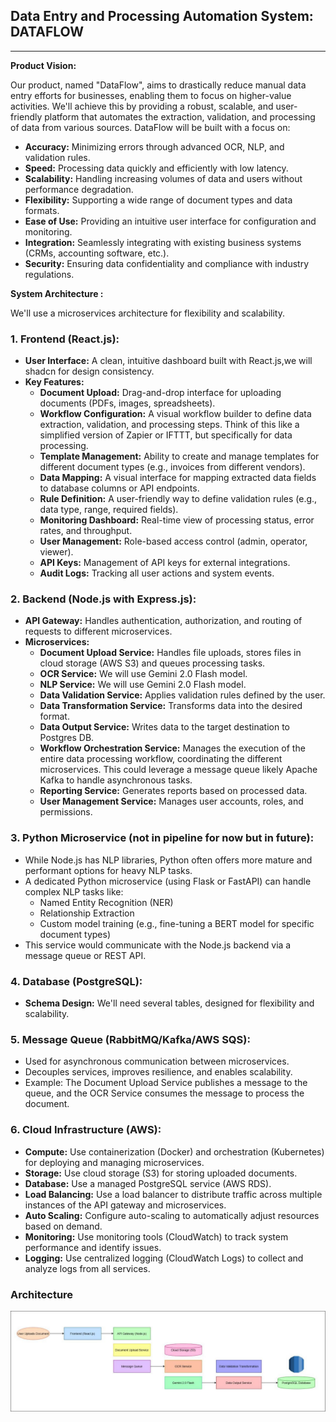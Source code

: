 ## Data Entry and Processing Automation System: DATAFLOW
---


**Product Vision:**

Our product, named "DataFlow", aims to drastically reduce manual data entry efforts for businesses, enabling them to focus on higher-value activities. We'll achieve this by providing a robust, scalable, and user-friendly platform that automates the extraction, validation, and processing of data from various sources. DataFlow will be built with a focus on:

*   **Accuracy:** Minimizing errors through advanced OCR, NLP, and validation rules.
*   **Speed:** Processing data quickly and efficiently with low latency.
*   **Scalability:** Handling increasing volumes of data and users without performance degradation.
*   **Flexibility:** Supporting a wide range of document types and data formats.
*   **Ease of Use:** Providing an intuitive user interface for configuration and monitoring.
*   **Integration:** Seamlessly integrating with existing business systems (CRMs, accounting software, etc.).
*   **Security:** Ensuring data confidentiality and compliance with industry regulations.

**System Architecture :**

We'll use a microservices architecture for flexibility and scalability.

### 1. Frontend (React.js):

*   **User Interface:** A clean, intuitive dashboard built with React.js,we will shadcn for design consistency.
*   **Key Features:**
    *   **Document Upload:** Drag-and-drop interface for uploading documents (PDFs, images, spreadsheets).
    *   **Workflow Configuration:** A visual workflow builder to define data extraction, validation, and processing steps. Think of this like a simplified version of Zapier or IFTTT, but specifically for data processing.
    *   **Template Management:** Ability to create and manage templates for different document types (e.g., invoices from different vendors).
    *   **Data Mapping:** A visual interface for mapping extracted data fields to database columns or API endpoints.
    *   **Rule Definition:** A user-friendly way to define validation rules (e.g., data type, range, required fields).
    *   **Monitoring Dashboard:** Real-time view of processing status, error rates, and throughput.
    *   **User Management:** Role-based access control (admin, operator, viewer).
    *   **API Keys:** Management of API keys for external integrations.
    *   **Audit Logs:** Tracking all user actions and system events.

### 2. Backend (Node.js with Express.js):

*   **API Gateway:** Handles authentication, authorization, and routing of requests to different microservices.
*   **Microservices:**
    *   **Document Upload Service:** Handles file uploads, stores files in cloud storage (AWS S3) and queues processing tasks.
    *   **OCR Service:** We will use Gemini 2.0 Flash model.
    *   **NLP Service:** We will use Gemini 2.0 Flash model.
    *   **Data Validation Service:** Applies validation rules defined by the user.
    *   **Data Transformation Service:** Transforms data into the desired format.
    *   **Data Output Service:** Writes data to the target destination to Postgres DB.
    *   **Workflow Orchestration Service:** Manages the execution of the entire data processing workflow, coordinating the different microservices. This could leverage a message queue likely Apache Kafka to handle asynchronous tasks.
    *   **Reporting Service:** Generates reports based on processed data.
    *   **User Management Service:** Manages user accounts, roles, and permissions.

### 3. Python Microservice (not in pipeline for now but in future):

*   While Node.js has NLP libraries, Python often offers more mature and performant options for heavy NLP tasks.
*   A dedicated Python microservice (using Flask or FastAPI) can handle complex NLP tasks like:
    *   Named Entity Recognition (NER)
    *   Relationship Extraction
    *   Custom model training (e.g., fine-tuning a BERT model for specific document types)
*   This service would communicate with the Node.js backend via a message queue or REST API.

### 4. Database (PostgreSQL):

*   **Schema Design:** We'll need several tables, designed for flexibility and scalability.

### 5. Message Queue (RabbitMQ/Kafka/AWS SQS):

*   Used for asynchronous communication between microservices.
*   Decouples services, improves resilience, and enables scalability.
*   Example: The Document Upload Service publishes a message to the queue, and the OCR Service consumes the message to process the document.

### 6. Cloud Infrastructure (AWS):

*   **Compute:** Use containerization (Docker) and orchestration (Kubernetes) for deploying and managing microservices.
*   **Storage:** Use cloud storage (S3) for storing uploaded documents.
*   **Database:** Use a managed PostgreSQL service (AWS RDS).
*   **Load Balancing:** Use a load balancer to distribute traffic across multiple instances of the API gateway and microservices.
*   **Auto Scaling:** Configure auto-scaling to automatically adjust resources based on demand.
*   **Monitoring:** Use monitoring tools (CloudWatch) to track system performance and identify issues.
*   **Logging:** Use centralized logging (CloudWatch Logs) to collect and analyze logs from all services.


### Architecture
![title](./DataFlowArchitecture.jpg)